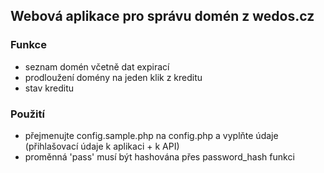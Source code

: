 ## Webová aplikace pro správu domén z wedos.cz

### Funkce

- seznam domén včetně dat expirací
- prodloužení domény na jeden klik z kreditu
- stav kreditu

### Použití

- přejmenujte config.sample.php na config.php a vyplňte údaje (přihlašovací údaje k aplikaci + k API)
- proměnná 'pass' musí být hashována přes password_hash funkci